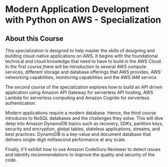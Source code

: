 # Modern Application Development with Python on AWS - Specialization


## About this Course

This specialization is designed to help master the skills of designing and building cloud-native applications on AWS. It begins with the foundational technical and cloud knowledge that need to have to build in the AWS Cloud. In the first course,there will be introduction to several AWS compute services, different storage and database offerings that AWS provides, AWS’ networking capabilities, monitoring capabilities and the AWS IAM service.

The second course of the specialization explores how to build an API driven application using Amazon API Gateway for serverless API hosting, AWS Lambda for serverless computing and Amazon Cognito for serverless authentication.

Modern applications require a modern database. Hence, the third course introduces to NoSQL databases and the challenges they solve. This will dive deep into Amazon DynamoDB topics such as recovery, SDKs, partition keys, security and encryption, global tables, stateless applications, streams, and best practices. DynamoDB is a key-value and document database that delivers single-digit millisecond performance at any scale.

Finally, it'll exhibit how to use Amazon CodeGuru Reviewer to detect issues and identify recommendations to improve the quality and security of the code.
